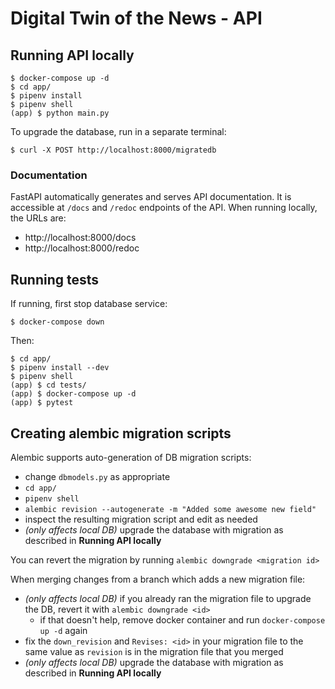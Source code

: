 # Digital Twin of the News - API

## Running API locally

```
$ docker-compose up -d
$ cd app/
$ pipenv install
$ pipenv shell
(app) $ python main.py
```

To upgrade the database, run in a separate terminal:
```
$ curl -X POST http://localhost:8000/migratedb
```

### Documentation

FastAPI automatically generates and serves API documentation. It is accessible at `/docs` and `/redoc` endpoints of the API. When running locally, the URLs are:
- http://localhost:8000/docs
- http://localhost:8000/redoc

## Running tests

If running, first stop database service:
```
$ docker-compose down
```

Then:
```
$ cd app/
$ pipenv install --dev
$ pipenv shell
(app) $ cd tests/
(app) $ docker-compose up -d
(app) $ pytest
```

## Creating alembic migration scripts

Alembic supports auto-generation of DB migration scripts:

- change `dbmodels.py` as appropriate
- `cd app/`
- `pipenv shell`
- `alembic revision --autogenerate -m "Added some awesome new field"`
- inspect the resulting migration script and edit as needed
- _(only affects local DB)_ upgrade the database with migration as described in **Running API locally**

You can revert the migration by running `alembic downgrade <migration id>`

When merging changes from a branch which adds a new migration file:
- _(only affects local DB)_ if you already ran the migration file to upgrade the DB, revert it with `alembic downgrade <id>`
  - if that doesn't help, remove docker container and run `docker-compose up -d` again
- fix the `down_revision` and `Revises: <id>` in your migration file to the same value as `revision` is in the migration file that you merged
- _(only affects local DB)_ upgrade the database with migration as described in **Running API locally** 
